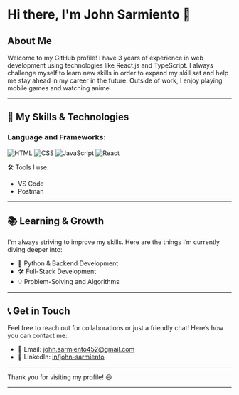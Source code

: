 # Hi there, I'm John Sarmiento 👋

## About Me

Welcome to my GitHub profile! I have 3 years of experience in web development using technologies like React.js and TypeScript. I always challenge myself to learn new skills in order to expand my skill set and help me stay ahead in my career in the future. Outside of work, I enjoy playing mobile games and watching anime.

---

## 💼 My Skills & Technologies

### Language and Frameworks:
![HTML](https://img.shields.io/badge/HTML5-%23E34F26.svg?style=flat&logo=html5&logoColor=white) 
![CSS](https://img.shields.io/badge/CSS3-%231572B6.svg?style=flat&logo=css3&logoColor=white)
![JavaScript](https://img.shields.io/badge/JavaScript-%23F7DF1E.svg?style=flat&logo=javascript&logoColor=black)
![React](https://img.shields.io/badge/React-%23000.svg?style=flat&logo=react&logoColor=61DAFB)

🛠️ Tools I use:

- VS Code
- Postman

---

## 📚 Learning & Growth

I'm always striving to improve my skills. Here are the things I’m currently diving deeper into:

- 🐍 Python & Backend Development
- 🛠️ Full-Stack Development
- 💡 Problem-Solving and Algorithms

---

## 📞 Get in Touch

Feel free to reach out for collaborations or just a friendly chat! Here’s how you can contact me:

- 📧 Email: [john.sarmiento452@gmail.com](mailto:john.sarmiento452@gmail.com)
- 🔗 LinkedIn: [in/john-sarmiento](https://www.linkedin.com/in/john-sarmiento-192476345/)

---

Thank you for visiting my profile! 😄

---
